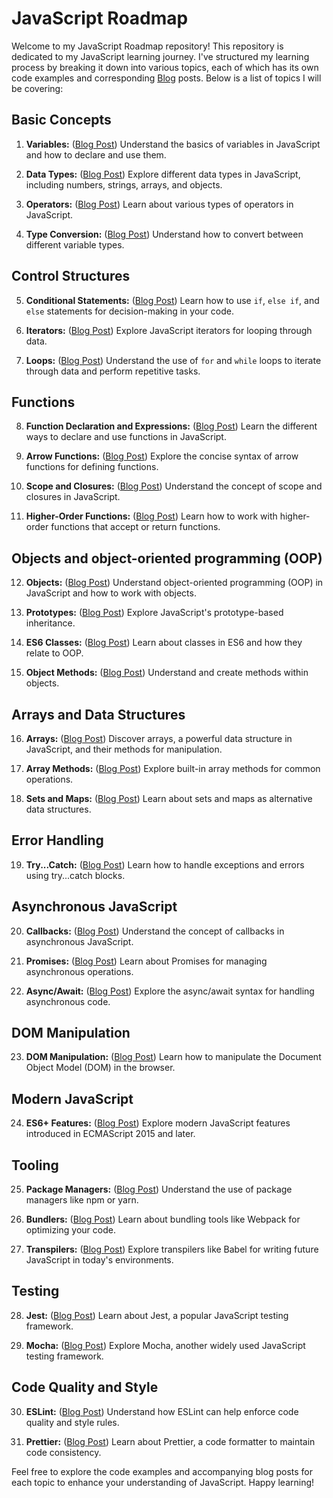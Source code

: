 # JavaScript Roadmap

Welcome to my JavaScript Roadmap repository! This repository is dedicated to my JavaScript learning journey. I've structured my learning process by breaking it down into various topics, each of which has its own code examples and corresponding [Blog](https://linkzy.dev/) posts. Below is a list of topics I will be covering:

## Basic Concepts

1. **Variables:** ([Blog Post](https://linkzy.dev/understanding-variables-in-javascript/)) Understand the basics of variables in JavaScript and how to declare and use them.

2. **Data Types:** ([Blog Post](https://linkzy.dev/understanding-javascript-data-structures/)) Explore different data types in JavaScript, including numbers, strings, arrays, and objects.

3. **Operators:** ([Blog Post](https://linkzy.dev/a-comprehensive-guide-to-javascript-operators/)) Learn about various types of operators in JavaScript.

4. **Type Conversion:** ([Blog Post](https://linkzy.dev/demystifying-type-conversion-in-javascript/)) Understand how to convert between different variable types.

## Control Structures

5. **Conditional Statements:** ([Blog Post](https://linkzy.dev/conditional-structures-in-javascript/)) Learn how to use `if`, `else if`, and `else` statements for decision-making in your code.

6. **Iterators:** ([Blog Post](https://linkzy.dev/iterators-in-javascript/)) Explore JavaScript iterators for looping through data.

7. **Loops:** ([Blog Post](https://linkzy.dev/loops-in-javascript/)) Understand the use of `for` and `while` loops to iterate through data and perform repetitive tasks.

## Functions

8. **Function Declaration and Expressions:** ([Blog Post](https://linkzy.dev/demystifying-javascript-functions/)) Learn the different ways to declare and use functions in JavaScript.

9. **Arrow Functions:** ([Blog Post](https://linkzy.dev/arrow-functions-the-concise-syntax/)) Explore the concise syntax of arrow functions for defining functions.

10. **Scope and Closures:** ([Blog Post](https://linkzy.dev/scope-and-closures-unveiling-javascripts-execution-context/)) Understand the concept of scope and closures in JavaScript.

11. **Higher-Order Functions:** ([Blog Post](https://linkzy.dev/higher-order-functions-embracing-the-power-of-functions/)) Learn how to work with higher-order functions that accept or return functions.

## Objects and object-oriented programming (OOP)

12. **Objects:** ([Blog Post](https://linkzy.dev/objects-in-javascript-unveiling-the-power-of-oop/)) Understand object-oriented programming (OOP) in JavaScript and how to work with objects.

13. **Prototypes:** ([Blog Post](https://linkzy.dev/prototypes-in-javascript-embracing-inheritance/)) Explore JavaScript's prototype-based inheritance.

14. **ES6 Classes:** ([Blog Post](https://linkzy.dev/es6-classes-the-modern-face-of-javascript-oop/)) Learn about classes in ES6 and how they relate to OOP.

15. **Object Methods:** ([Blog Post](https://linkzy.dev/object-methods-in-javascript-unleashing-the-power-of-functions-within-objects/)) Understand and create methods within objects.

## Arrays and Data Structures

16. **Arrays:** ([Blog Post](https://linkzy.dev/arrays-in-javascript-unveiling-the-power-of-ordered-collections/)) Discover arrays, a powerful data structure in JavaScript, and their methods for manipulation.

17. **Array Methods:** ([Blog Post](https://linkzy.dev/array-methods-in-javascript-built-in-functions/)) Explore built-in array methods for common operations.

18. **Sets and Maps:** ([Blog Post](https://linkzy.dev/sets-and-maps-in-javascript/)) Learn about sets and maps as alternative data structures.

## Error Handling

19. **Try...Catch:** ([Blog Post](https://linkzy.dev/error-handling-in-javascript-trycatch/)) Learn how to handle exceptions and errors using try...catch blocks.

## Asynchronous JavaScript

20. **Callbacks:** ([Blog Post](https://linkzy.dev/javascript-callbacks-understanding-asynchronous-programming/)) Understand the concept of callbacks in asynchronous JavaScript.

21. **Promises:** ([Blog Post](https://linkzy.dev/javascript-promises-managing-asynchronous-operations/)) Learn about Promises for managing asynchronous operations.

22. **Async/Await:** ([Blog Post](https://linkzy.dev/async-await-simplifying-asynchronous-javascript/)) Explore the async/await syntax for handling asynchronous code.

## DOM Manipulation

23. **DOM Manipulation:** ([Blog Post](https://linkzy.dev/dom-manipulation-in-javascript/)) Learn how to manipulate the Document Object Model (DOM) in the browser.

## Modern JavaScript

24. **ES6+ Features:** ([Blog Post](https://linkzy.dev/exploring-modern-javascript-es6-features/)) Explore modern JavaScript features introduced in ECMAScript 2015 and later.

## Tooling

25. **Package Managers:** ([Blog Post](https://linkzy.dev/javascript-dependency-management-npm-and-yarn/)) Understand the use of package managers like npm or yarn.

26. **Bundlers:** ([Blog Post](https://linkzy.dev/webpack-javascript-bundlers/)) Learn about bundling tools like Webpack for optimizing your code.

27. **Transpilers:** ([Blog Post](https://linkzy.dev/transpilers-in-javascript-babel/)) Explore transpilers like Babel for writing future JavaScript in today's environments.

## Testing

28. **Jest:** ([Blog Post](https://linkzy.dev/jest-elevating-javascript-testing-to-the-next-level/)) Learn about Jest, a popular JavaScript testing framework.

29. **Mocha:** ([Blog Post](https://linkzy.dev/mocha-testing-javascript-with-elegance-and-flexibility/)) Explore Mocha, another widely used JavaScript testing framework.

## Code Quality and Style

30. **ESLint:** ([Blog Post](https://linkzy.dev/eslint-elevating-code-quality-and-style-in-javascript/)) Understand how ESLint can help enforce code quality and style rules.

31. **Prettier:** ([Blog Post](https://linkzy.dev/prettier-achieving-code-consistency-with-ease/)) Learn about Prettier, a code formatter to maintain code consistency.

Feel free to explore the code examples and accompanying blog posts for each topic to enhance your understanding of JavaScript. Happy learning!
